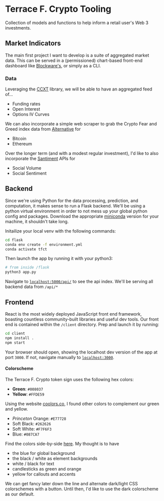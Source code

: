 # Terrace F. Crypto Tooling

Collection of models and functions to help inform a retail user's Web 3 investments.

## Market Indicators

The main first project I want to develop is a suite of aggregated market data. This can be served in a (permissioned) chart-based front-end dashboard like [Blockware's](https://intelligence.blockwaresolutions.com/), or simply as a CLI.

### Data

Leveraging the [CCXT](https://github.com/ccxt/ccxt) library, we will be able to have an aggregated feed of...

- Funding rates
- Open Interest
- Options IV Curves

We can also incorporate a simple web scraper to grab the Crypto Fear and Greed index data from [Alternative](https://alternative.me/crypto/fear-and-greed-index/) for

- Bitcoin
- Ethereum

Over the longer term (and with a modest regular investment), I'd like to also incorporate the [Santiment](https://app.santiment.net/) APIs for

- Social Volume
- Social Sentiment

## Backend

Since we're using Python for the data processing, prediction, and computation, it makes sense to run a Flask backend. We'll be using a python virtual environment in order to not mess up your global python config and packages. Download the appropriate [miniconda](https://docs.conda.io/en/latest/miniconda.html) version for your machine, it shouldn't take long.

Initailize your local venv with the following commands:

```bash
cd flask
conda env create -f environment.yml
conda activate tfct
```

Then launch the app by running it with your python3:

```bash
# from inside /flask
python3 app.py
```

Navigate to [`localhost:5000/api/`](localhost:5000/api/) to see the api index. We'll be serving all backend data from `/api/*`

## Frontend

React is the most widely deployed JavaScript front end framework, boasting countless community-built libraries and useful dev tools. Our front end is contained within the `/client` directory. Prep and launch it by running:

```bash
cd client
npm install .
npm start
```

Your browser should open, showing the localhost dev version of the app at port `3000`. If not, navigate manually to [`localhost:3000`](localhost:3000).

#### Colorscheme

The Terrace F. Crypto token sign uses the following hex colors:

- **Green**: `#008037`
- **Yellow**: `#FFDE59`

Using the website [coolors.co](https://coolors.co/), I found other colors to complement our green and yellow.

- _Princeton_ Orange: `#E77728`
- Soft Black: `#262626`
- Soft White: `#F7F6F3`
- Blue: `#087CA7`

Find the colors side-by-side [here](https://coolors.co/008037-ffde59-262626-f7f6f3-e77728-087ca7). My thought is to have

- the blue for global background
- the black / white as element backgrounds
- white / black for text
- candlesticks as green and orange
- yellow for callouts and accents

We can get fancy later down the line and alternate dark/light CSS colorschemes with a button. Until then, I'd like to use the dark colorscheme as our default.
